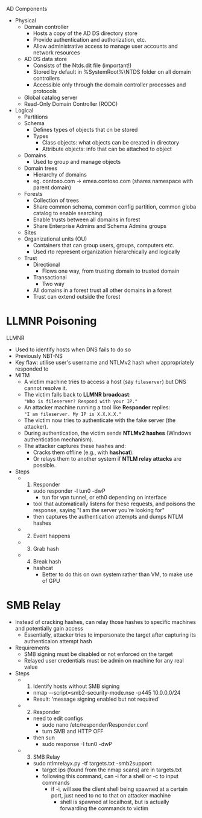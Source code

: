 AD Components
- Physical
	- Domain controller
		- Hosts a copy of the AD DS directory store
		- Provide authentication and authorization, etc.
		- Allow administrative access to manage user accounts and network resources
	- AD DS data store
		- Consists of the Ntds.dit file (important!)
		- Stored by default in %SystemRoot%\NTDS folder on all domain controllers
		- Accessible only through the domain controller processes and protocols
	- Global catalog server
	- Read-Only Domain Controller (RODC)
- Logical
	- Partitions 
	- Schema
		- Defines types of objects that cn be stored
		- Types
			- Class objects: what objects can be created in directory
			- Attribute objects: info that can be attached to object
	- Domains
		- Used to group and manage objects
	- Domain trees
		- Hierarchy of domains
		- eg. contoso.com -> emea.contoso.com (shares namespace with parent domain)
	- Forests
		- Collection of trees
		- Share common schema, common config partition, common globa catalog to enable searching
		- Enable trusts between all domains in forest
		- Share Enterprise Admins and Schema Admins groups
	- Sites
	- Organizational units (OU)
		- Containers that can group users, groups, computers etc.
		- Used rto represent organization hierarchically and logically
	- Trust
		- Directional
			- Flows one way, from trusting domain to trusted domain
		- Transactional
			- Two way
		- All domains in a forest trust all other domains in a forest
		- Trust can extend outside the forest

# LLMNR Poisoning
LLMNR
- Used to identify hosts when DNS fails to do so
- Previously NBT-NS
- Key flaw: utilise user's username and NTLMv2 hash when appropriately responded to
- MITM
	- A victim machine tries to access a host (say `fileserver`) but DNS cannot resolve it.
	- The victim falls back to **LLMNR broadcast**:  
	    `"Who is fileserver? Respond with your IP."`
	- An attacker machine running a tool like **Responder** replies:  
	    `"I am fileserver. My IP is X.X.X.X."`
	- The victim now tries to authenticate with the fake server (the attacker).
    - During authentication, the victim sends **NTLMv2 hashes** (Windows authentication mechanism).
    - The attacker captures these hashes and:
	    - Cracks them offline (e.g., with **hashcat**).
	    - Or relays them to another system if **NTLM relay attacks** are possible.
- Steps
	- 1. Responder
		- sudo responder -l tun0 -dwP 
			- tun for vpn tunnel, or eth0 depending on interface
		- tool that automatically listens for these requests, and poisons the response, saying "I am the server you're looking for"
		- then captures the authentication attempts and dumps NTLM hashes
	- 2. Event happens
	- 3. Grab hash
	- 4. Break hash 
		- hashcat
			- Better to do this on own system rather than VM, to make use of GPU

# SMB Relay
- Instead of cracking hashes, can relay those hashes to specific machines and potentially gain access
	- Essentially, attacker tries to impersonate the target after capturing its authenticaion attempt hash
- Requirements
	- SMB signing must be disabled or not enforced on the target
	- Relayed user credentials must be admin on machine for any real value
- Steps
	- 1. Identify hosts without SMB signing
		- nmap --script=smb2-security-mode.nse -p445 10.0.0.0/24
		- Result: 'message signing enabled but not required'
	- 2. Responder
		- need to edit configs
			- sudo nano /etc/responder/Responder.conf
			- turn SMB and HTTP OFF
		- then sun
			- sudo response -I tun0 -dwP
	- 3. SMB Relay
		- sudo ntlmrelayx.py -tf targets.txt -smb2support
			- target ips (found from the nmap scans) are in targets.txt
			- following this command, can -i for a shell or -c to input commands
				- if -i, will see the client shell being spawned at a certain port, just need to nc to that on attacker machine
					- shell is spawned at localhost, but is actually forwarding the commands to victim

